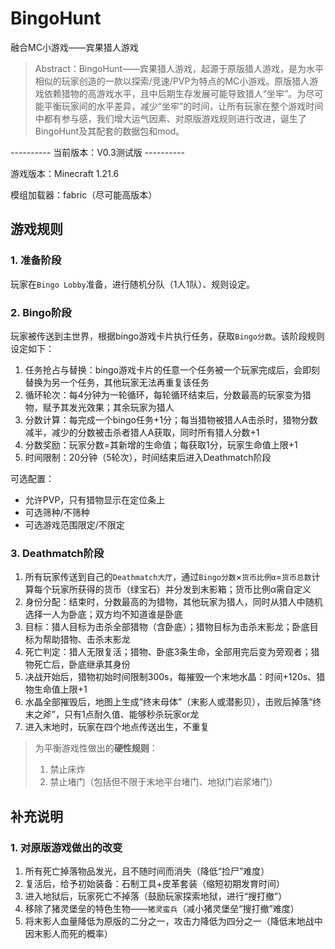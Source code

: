 # BingoHunt
融合MC小游戏——宾果猎人游戏

> Abstract：BingoHunt——宾果猎人游戏，起源于原版猎人游戏，是为水平相似的玩家创造的一款以探索/竞速/PVP为特点的MC小游戏。原版猎人游戏依赖猎物的高游戏水平，且中后期生存发展可能导致猎人“坐牢”。为尽可能平衡玩家间的水平差异，减少“坐牢”的时间，让所有玩家在整个游戏时间中都有参与感，我们增大运气因素、对原版游戏规则进行改进，诞生了BingoHunt及其配套的数据包和mod。

---------- 当前版本：V0.3测试版 ----------

游戏版本：Minecraft 1.21.6

模组加载器：fabric（尽可能高版本）

## 游戏规则
### 1. 准备阶段
玩家在`Bingo Lobby`准备，进行随机分队（1人1队）、规则设定。
### 2. Bingo阶段
玩家被传送到主世界，根据bingo游戏卡片执行任务，获取`Bingo分数`。该阶段规则设定如下：
1. 任务抢占与替换：bingo游戏卡片的任意一个任务被一个玩家完成后，会即刻替换为另一个任务，其他玩家无法再重复该任务
2. 循环轮次：每4分钟为一轮循环，每轮循环结束后，分数最高的玩家变为猎物，赋予其发光效果；其余玩家为猎人
3. 分数计算：每完成一个bingo任务+1分；每当猎物被猎人A击杀时，猎物分数减半，减少的分数被击杀者猎人A获取，同时所有猎人分数+1
4. 分数奖励：玩家分数=其新增的生命值；每获取1分，玩家生命值上限+1
5. 时间限制：20分钟（5轮次），时间结束后进入Deathmatch阶段

可选配置：
- 允许PVP，只有猎物显示在定位条上
- 可选筛种/不筛种
- 可选游戏范围限定/不限定
### 3. Deathmatch阶段
1. 所有玩家传送到自己的`Deathmatch大厅`，通过`Bingo分数`×`货币比例α`=`货币总数`计算每个玩家所获得的货币（绿宝石）并分发到末影箱；货币比例α需自定义
2. 身份分配：结束时，分数最高的为猎物，其他玩家为猎人，同时从猎人中随机选择一人为卧底；双方均不知道谁是卧底
3. 目标：猎人目标为击杀全部猎物（含卧底）；猎物目标为击杀末影龙；卧底目标为帮助猎物、击杀末影龙
4. 死亡判定：猎人无限复活；猎物、卧底3条生命，全部用完后变为旁观者；猎物死亡后，卧底继承其身份
5. 决战开始后，猎物初始时间限制300s，每摧毁一个末地水晶：时间+120s、猎物生命值上限+1
6. 水晶全部摧毁后，地图上生成“终末母体”（末影人或潜影贝），击败后掉落“终末之斧”，只有1点耐久值、能够秒杀玩家or龙
7. 进入末地时，玩家在四个地点传送出生，不重复

> 为平衡游戏性做出的**硬性规则**：
> 1. 禁止床炸
> 2. 禁止堵门（包括但不限于末地平台堵门、地狱门岩浆堵门）

## 补充说明
### 1. 对原版游戏做出的改变
1. 所有死亡掉落物品发光，且不随时间而消失（降低“捡尸”难度）
2. 复活后，给予初始装备：石制工具+皮革套装（缩短初期发育时间）
3. 进入地狱后，玩家死亡不掉落（鼓励玩家探索地狱，进行“搜打撤”）
4. 移除了猪灵堡垒的特色生物——`猪灵蛮兵`（减小猪灵堡垒“搜打撤”难度）
5. 将末影人血量降低为原版的二分之一，攻击力降低为四分之一（降低末地战中因末影人而死的概率）
